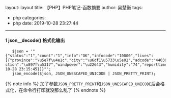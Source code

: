 layout: layout
title: 【PHP】PHP笔记-函数摘要
author: 吴楚衡
tags:
  - php
categories:
  - php
date: 2019-10-28 23:27:44
---

#### 1 json__decode() 格式化输出

``` shell
   $json = '"{"status":"1","count":"1","info":"OK","infocode":"10000","lives":[{"province":"\u5e7f\u4e1c","city":"\u6df1\u5733\u5e02","adcode":"440300","weather":"\u6674","temperature":"20","winddire                                                                                                 ction":"\u897f\u5317","windpower":"\u22643","humidity":"74","reporttime":"2019-10-28 23:15:45}]}"';
   json_encode($json, JSON_UNESCAPED_UNICODE | JSON_PRETTY_PRINT); 
```
{% note info %}
    加了参数`JSON_PRETTY_PRINT`和`JSON_UNESCAPED_UNICODE`后会格式化，在命令行打印就没那么乱了
{% endnote %}
<!--more-->
